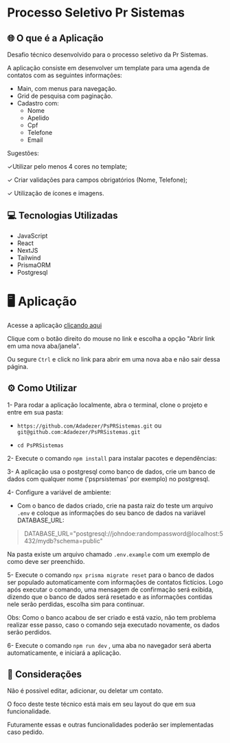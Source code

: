 # Processo Seletivo Pr Sistemas

## 🌐 O que é a Aplicação
Desafio técnico desenvolvido para o processo seletivo da Pr Sistemas.

A aplicação consiste em desenvolver um template para uma agenda de contatos com as seguintes informações:

 - Main, com menus para navegação.
 - Grid de pesquisa com paginação.
 - Cadastro com:
	 - Nome
	 - Apelido
	 - Cpf
	 - Telefone
	 - Email

Sugestões:

✓Utilizar pelo menos 4 cores no template;

✓ Criar validações para campos obrigatórios (Nome, Telefone);

✓ Utilização de ícones e imagens. 


## 💻 Tecnologias Utilizadas
- JavaScript
- React
- NextJS
- Tailwind
- PrismaORM
- Postgresql


# 🖥️ Aplicação
Acesse a aplicação <a href="https://agenda-contatos-three-cyan.vercel.app/" target="_blank" rel="noopener noreferrer">clicando aqui</a>

Clique com o botão direito do mouse no link e escolha a opção "Abrir link em uma nova aba/janela".

Ou segure `Ctrl` e click no link para abrir em uma nova aba e não sair dessa página.

## ⚙️ Como Utilizar

1- Para rodar a aplicação localmente, abra o terminal, clone o projeto e entre em sua pasta:

 - `https://github.com/Adadezer/PsPRSistemas.git` ou `git@github.com:Adadezer/PsPRSistemas.git`
 
 - `cd PsPRSistemas`

2- Execute o comando `npm install` para instalar pacotes e dependências:

3- A aplicação usa o postgresql como banco de dados, crie um banco de dados com qualquer nome ('psprsistemas' por exemplo) no postgresql.

4- Configure a variável de ambiente:

 - Com o banco de dados criado, crie na pasta raiz do teste um arquivo `.env` e coloque as informações do seu banco de dados na variável DATABASE_URL:
> DATABASE_URL="postgresql://johndoe:randompassword@localhost:5432/mydb?schema=public"

Na pasta existe um arquivo chamado `.env.example` com um exemplo de como deve ser preenchido.

5- Execute o comando `npx prisma migrate reset` para o banco de dados ser populado automaticamente com informações de contatos fictícios. Logo após executar o comando, uma mensagem de confirmação será exibida, dizendo que o banco de dados será resetado e as informações contidas nele serão perdidas, escolha sim para continuar.

Obs: Como o banco acabou de ser criado e está vazio, não tem problema realizar esse passo, caso o comando seja executado novamente, os dados serão perdidos.

6- Execute o comando `npm run dev` , uma aba no navegador será aberta automaticamente, e iniciará a aplicação.

## 📌 Considerações
Não é possivel editar, adicionar, ou deletar um contato.

O foco deste teste técnico está mais em seu layout do que em sua funcionalidade.

Futuramente essas e outras funcionalidades poderão ser implementadas caso pedido.
